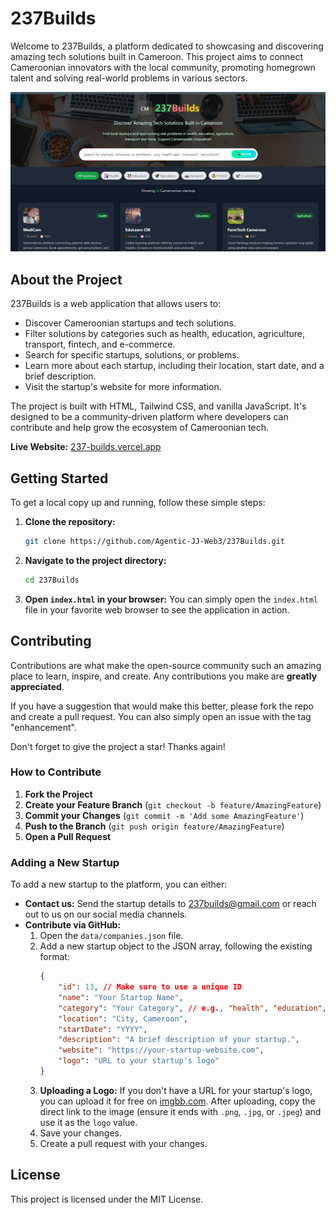 # 237Builds

Welcome to 237Builds, a platform dedicated to showcasing and discovering amazing tech solutions built in Cameroon. This project aims to connect Cameroonian innovators with the local community, promoting homegrown talent and solving real-world problems in various sectors.

![237Builds Screenshot](/public/Capture.PNG)

## About the Project

237Builds is a web application that allows users to:

- Discover Cameroonian startups and tech solutions.
- Filter solutions by categories such as health, education, agriculture, transport, fintech, and e-commerce.
- Search for specific startups, solutions, or problems.
- Learn more about each startup, including their location, start date, and a brief description.
- Visit the startup's website for more information.

The project is built with HTML, Tailwind CSS, and vanilla JavaScript. It's designed to be a community-driven platform where developers can contribute and help grow the ecosystem of Cameroonian tech.

**Live Website:** [237-builds.vercel.app](https://237-builds.netlify.app)

## Getting Started

To get a local copy up and running, follow these simple steps:

1. **Clone the repository:**
   ```sh
   git clone https://github.com/Agentic-JJ-Web3/237Builds.git
   ```
2. **Navigate to the project directory:**
   ```sh
   cd 237Builds
   ```
3. **Open `index.html` in your browser:**
   You can simply open the `index.html` file in your favorite web browser to see the application in action.

## Contributing

Contributions are what make the open-source community such an amazing place to learn, inspire, and create. Any contributions you make are **greatly appreciated**.

If you have a suggestion that would make this better, please fork the repo and create a pull request. You can also simply open an issue with the tag "enhancement".

Don't forget to give the project a star! Thanks again!

### How to Contribute

1. **Fork the Project**
2. **Create your Feature Branch** (`git checkout -b feature/AmazingFeature`)
3. **Commit your Changes** (`git commit -m 'Add some AmazingFeature'`)
4. **Push to the Branch** (`git push origin feature/AmazingFeature`)
5. **Open a Pull Request**

### Adding a New Startup

To add a new startup to the platform, you can either:

- **Contact us:** Send the startup details to [237builds@gmail.com](mailto:237builds@gmail.com) or reach out to us on our social media channels.
- **Contribute via GitHub:**
  1. Open the `data/companies.json` file.
  2. Add a new startup object to the JSON array, following the existing format:
     ```json
     {
         "id": 13, // Make sure to use a unique ID
         "name": "Your Startup Name",
         "category": "Your Category", // e.g., "health", "education", etc.
         "location": "City, Cameroon",
         "startDate": "YYYY",
         "description": "A brief description of your startup.",
         "website": "https://your-startup-website.com",
         "logo": "URL to your startup's logo"
     }
     ```
  3. **Uploading a Logo:** If you don't have a URL for your startup's logo, you can upload it for free on [imgbb.com](https://imgbb.com). After uploading, copy the direct link to the image (ensure it ends with `.png`, `.jpg`, or `.jpeg`) and use it as the `logo` value.
  4. Save your changes.
  5. Create a pull request with your changes.

## License

This project is licensed under the MIT License. 